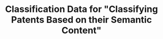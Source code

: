 ---
api_or_bulk_downloads: API
citation: "\n@article{bergeaud_classification_2017,\n        title = {Classification\
  \ {Data} for \"{Classifying} {Patents} {Based} on their {Semantic} {Content}\"},\n\
  \        url = {https://dataverse.harvard.edu/dataset.xhtml?persistentId=doi:10.7910/DVN/ZULMOY},\n\
  \        abstract = {Classification Data for Bergeaud, Potiron and Raimbault, 2017,\
  \ Classifying Patents Based on their Semantic Content.},\n        language = {en},\n\
  \        urldate = {2021-08-17},\n        author = {Bergeaud, Antonin and Yoann,\
  \ Potiron and Raimbault, Juste},\n        month = apr,\n        year = {2017},\n\
  \        note = {type: dataset},\n}"
cost: None
description: 'An open consolidated database from raw data on 4 million patents taken
  from the US patent office from 1976 onward. To build the pattern network, not only
  do we look at each patent title, but we also examine their full abstract and extract
  the relevant keywords accordingly. We refer to this classification as semantic approach
  in contrast with the more common technological approach which consists in taking
  the topology when considering US Patent office technological classes. '
last_edit: Mon, 19 Jun 2023 16:40:13 GMT
location: https://dataverse.harvard.edu/dataset.xhtml?persistentId=doi:10.7910/DVN/ZULMOY
maintained_by: Contact maintainer through Dataverse
open_access: 'TRUE'
record_creation_timestamp: 08/17/2021, 08:40:25
slug: classifying_patents_semantic_content
tags:
- United States
- patents
- similarity
terms_of_use: ' CC0 1.0'
timeframe: 1834-present (~weekly)
title: Classification Data for "Classifying Patents Based on their Semantic Content"
uuid: bf073285-5243-4dc6-a990-c8a8c3f79898
versioning: 'FALSE'
---